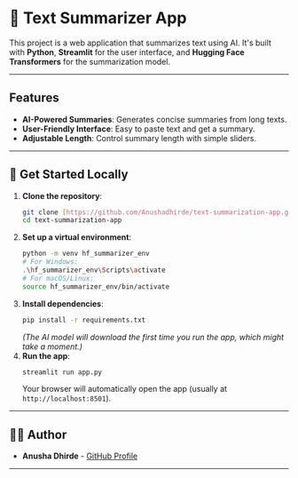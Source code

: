 # 📝 Text Summarizer App

This project is a web application that summarizes text using AI. It's built with **Python**, **Streamlit** for the user interface, and **Hugging Face Transformers** for the summarization model.

---

## Features

* **AI-Powered Summaries**: Generates concise summaries from long texts.
* **User-Friendly Interface**: Easy to paste text and get a summary.
* **Adjustable Length**: Control summary length with simple sliders.

---

## 🚀 Get Started Locally

1.  **Clone the repository**:
    ```bash
    git clone [https://github.com/Anushadhirde/text-summarization-app.git](https://github.com/Anushadhirde/text-summarization-app.git)
    cd text-summarization-app
    ```
2.  **Set up a virtual environment**:
    ```bash
    python -m venv hf_summarizer_env
    # For Windows:
    .\hf_summarizer_env\Scripts\activate
    # For macOS/Linux:
    source hf_summarizer_env/bin/activate
    ```
3.  **Install dependencies**:
    ```bash
    pip install -r requirements.txt
    ```
    *(The AI model will download the first time you run the app, which might take a moment.)*
4.  **Run the app**:
    ```bash
    streamlit run app.py
    ```
    Your browser will automatically open the app (usually at `http://localhost:8501`).

---

## 🧑‍💻 Author

* **Anusha Dhirde** - [GitHub Profile](https://github.com/Anushadhirde)

---
